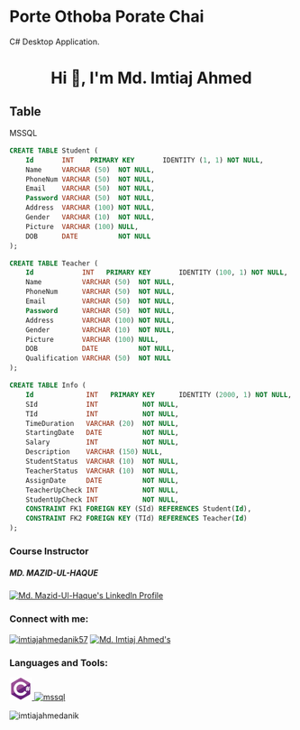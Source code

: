 # Porte Othoba Porate Chai 

C# Desktop Application.



<h1 align="center">Hi 👋, I'm Md. Imtiaj Ahmed</h1>

## Table
MSSQL
```sql
CREATE TABLE Student (
    Id       INT    PRIMARY KEY       IDENTITY (1, 1) NOT NULL,
    Name     VARCHAR (50)  NOT NULL,
    PhoneNum VARCHAR (50)  NOT NULL,
    Email    VARCHAR (50)  NOT NULL,
    Password VARCHAR (50)  NOT NULL,
    Address  VARCHAR (100) NOT NULL,
    Gender   VARCHAR (10)  NOT NULL,
    Picture  VARCHAR (100) NULL,
    DOB      DATE          NOT NULL
);
````
```sql
CREATE TABLE Teacher (
    Id            INT   PRIMARY KEY       IDENTITY (100, 1) NOT NULL,
    Name          VARCHAR (50)  NOT NULL,
    PhoneNum      VARCHAR (50)  NOT NULL,
    Email         VARCHAR (50)  NOT NULL,
    Password      VARCHAR (50)  NOT NULL,
    Address       VARCHAR (100) NOT NULL,
    Gender        VARCHAR (10)  NOT NULL,
    Picture       VARCHAR (100) NULL,
    DOB           DATE          NOT NULL,
    Qualification VARCHAR (50)  NOT NULL
);
```
```sql
CREATE TABLE Info (
    Id             INT   PRIMARY KEY      IDENTITY (2000, 1) NOT NULL,
    SId            INT           NOT NULL,
    TId            INT           NOT NULL,
    TimeDuration   VARCHAR (20)  NOT NULL,
    StartingDate   DATE          NOT NULL,
    Salary         INT           NOT NULL,
    Description    VARCHAR (150) NULL,
    StudentStatus  VARCHAR (10)  NOT NULL,
    TeacherStatus  VARCHAR (10)  NOT NULL,
    AssignDate     DATE          NOT NULL,
    TeacherUpCheck INT           NOT NULL,
    StudentUpCheck INT           NOT NULL,
    CONSTRAINT FK1 FOREIGN KEY (SId) REFERENCES Student(Id),
    CONSTRAINT FK2 FOREIGN KEY (TId) REFERENCES Teacher(Id)
);
```
### Course Instructor
##### MD. MAZID-UL-HAQUE
<a href="https://www.linkedin.com/in/mdmazidulhaque/">
    <img src="https://www.vectorlogo.zone/logos/linkedin/linkedin-icon.svg" alt="Md. Mazid-Ul-Haque's LinkedIn Profile" height="30" width="30">
</a>

<h3 align="left">Connect with me:</h3>
<p align="left">
<a href="https://fb.com/imtiajahmedanik57" target="blank"><img align="center" src="https://raw.githubusercontent.com/rahuldkjain/github-profile-readme-generator/master/src/images/icons/Social/facebook.svg" alt="imtiajahmedanik57" height="30" width="40" /></a>
    <a href="https://www.linkedin.com/in/imtiaj-ahmed-anik/" target="blank"><img align="center" src="https://www.vectorlogo.zone/logos/linkedin/linkedin-icon.svg" alt="Md. Imtiaj Ahmed's" height="30" width="40" /></a>
</p>


<h3 align="left">Languages and Tools:</h3>
<p align="left"> <a href="https://www.w3schools.com/cs/" target="_blank" rel="noreferrer"> <img src="https://raw.githubusercontent.com/devicons/devicon/master/icons/csharp/csharp-original.svg" alt="csharp" width="40" height="40"/> </a> <a href="https://www.microsoft.com/en-us/sql-server" target="_blank" rel="noreferrer"> <img src="https://www.svgrepo.com/show/303229/microsoft-sql-server-logo.svg" alt="mssql" width="40" height="40"/> </a> </p>

<p><img align="center" src="https://github-readme-stats.vercel.app/api/top-langs?username=imtiajahmedanik&show_icons=true&locale=en&layout=compact" alt="imtiajahmedanik" /></p>
